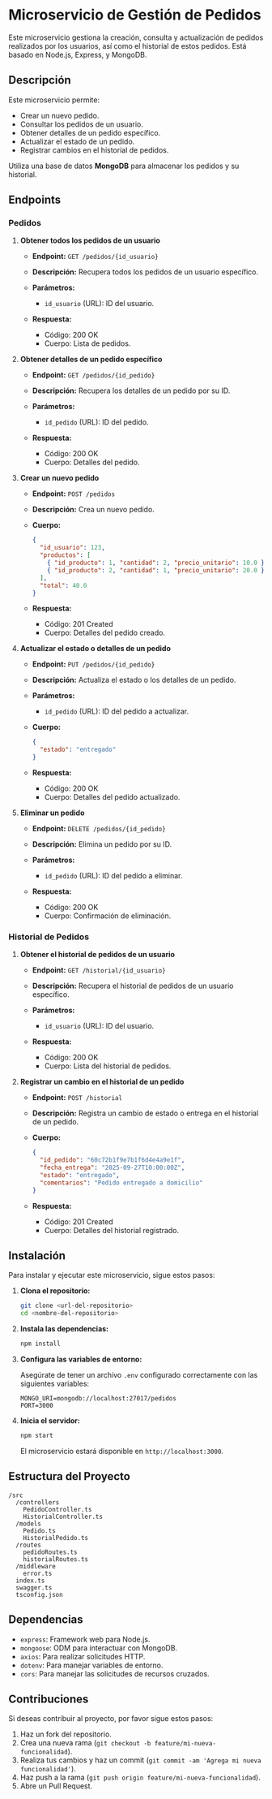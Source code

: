 # Microservicio de Gestión de Pedidos

Este microservicio gestiona la creación, consulta y actualización de pedidos realizados por los usuarios, así como el historial de estos pedidos. Está basado en Node.js, Express, y MongoDB.

## Descripción

Este microservicio permite:

* Crear un nuevo pedido.
* Consultar los pedidos de un usuario.
* Obtener detalles de un pedido específico.
* Actualizar el estado de un pedido.
* Registrar cambios en el historial de pedidos.

Utiliza una base de datos **MongoDB** para almacenar los pedidos y su historial.

## Endpoints

### Pedidos

1. **Obtener todos los pedidos de un usuario**

   * **Endpoint:** `GET /pedidos/{id_usuario}`
   * **Descripción:** Recupera todos los pedidos de un usuario específico.
   * **Parámetros:**

     * `id_usuario` (URL): ID del usuario.
   * **Respuesta:**

     * Código: 200 OK
     * Cuerpo: Lista de pedidos.

2. **Obtener detalles de un pedido específico**

   * **Endpoint:** `GET /pedidos/{id_pedido}`
   * **Descripción:** Recupera los detalles de un pedido por su ID.
   * **Parámetros:**

     * `id_pedido` (URL): ID del pedido.
   * **Respuesta:**

     * Código: 200 OK
     * Cuerpo: Detalles del pedido.

3. **Crear un nuevo pedido**

   * **Endpoint:** `POST /pedidos`
   * **Descripción:** Crea un nuevo pedido.
   * **Cuerpo:**

     ```json
     {
       "id_usuario": 123,
       "productos": [
         { "id_producto": 1, "cantidad": 2, "precio_unitario": 10.0 },
         { "id_producto": 2, "cantidad": 1, "precio_unitario": 20.0 }
       ],
       "total": 40.0
     }
     ```
   * **Respuesta:**

     * Código: 201 Created
     * Cuerpo: Detalles del pedido creado.

4. **Actualizar el estado o detalles de un pedido**

   * **Endpoint:** `PUT /pedidos/{id_pedido}`
   * **Descripción:** Actualiza el estado o los detalles de un pedido.
   * **Parámetros:**

     * `id_pedido` (URL): ID del pedido a actualizar.
   * **Cuerpo:**

     ```json
     {
       "estado": "entregado"
     }
     ```
   * **Respuesta:**

     * Código: 200 OK
     * Cuerpo: Detalles del pedido actualizado.

5. **Eliminar un pedido**

   * **Endpoint:** `DELETE /pedidos/{id_pedido}`
   * **Descripción:** Elimina un pedido por su ID.
   * **Parámetros:**

     * `id_pedido` (URL): ID del pedido a eliminar.
   * **Respuesta:**

     * Código: 200 OK
     * Cuerpo: Confirmación de eliminación.

### Historial de Pedidos

1. **Obtener el historial de pedidos de un usuario**

   * **Endpoint:** `GET /historial/{id_usuario}`
   * **Descripción:** Recupera el historial de pedidos de un usuario específico.
   * **Parámetros:**

     * `id_usuario` (URL): ID del usuario.
   * **Respuesta:**

     * Código: 200 OK
     * Cuerpo: Lista del historial de pedidos.

2. **Registrar un cambio en el historial de un pedido**

   * **Endpoint:** `POST /historial`
   * **Descripción:** Registra un cambio de estado o entrega en el historial de un pedido.
   * **Cuerpo:**

     ```json
     {
       "id_pedido": "60c72b1f9e7b1f6d4e4a9e1f",
       "fecha_entrega": "2025-09-27T10:00:00Z",
       "estado": "entregado",
       "comentarios": "Pedido entregado a domicilio"
     }
     ```
   * **Respuesta:**

     * Código: 201 Created
     * Cuerpo: Detalles del historial registrado.

## Instalación

Para instalar y ejecutar este microservicio, sigue estos pasos:

1. **Clona el repositorio:**

   ```bash
   git clone <url-del-repositorio>
   cd <nombre-del-repositorio>
   ```

2. **Instala las dependencias:**

   ```bash
   npm install
   ```

3. **Configura las variables de entorno:**

   Asegúrate de tener un archivo `.env` configurado correctamente con las siguientes variables:

   ```env
   MONGO_URI=mongodb://localhost:27017/pedidos
   PORT=3000
   ```

4. **Inicia el servidor:**

   ```bash
   npm start
   ```

   El microservicio estará disponible en `http://localhost:3000`.

## Estructura del Proyecto

```
/src
  /controllers
    PedidoController.ts
    HistorialController.ts
  /models
    Pedido.ts
    HistorialPedido.ts
  /routes
    pedidoRoutes.ts
    historialRoutes.ts
  /middleware
    error.ts
  index.ts
  swagger.ts
  tsconfig.json
```

## Dependencias

* `express`: Framework web para Node.js.
* `mongoose`: ODM para interactuar con MongoDB.
* `axios`: Para realizar solicitudes HTTP.
* `dotenv`: Para manejar variables de entorno.
* `cors`: Para manejar las solicitudes de recursos cruzados.

## Contribuciones

Si deseas contribuir al proyecto, por favor sigue estos pasos:

1. Haz un fork del repositorio.
2. Crea una nueva rama (`git checkout -b feature/mi-nueva-funcionalidad`).
3. Realiza tus cambios y haz un commit (`git commit -am 'Agrega mi nueva funcionalidad'`).
4. Haz push a la rama (`git push origin feature/mi-nueva-funcionalidad`).
5. Abre un Pull Request.
